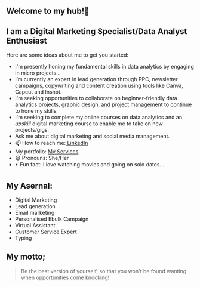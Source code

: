 ## Welcome to my hub!👋


## **I am a Digital Marketing Specialist/Data Analyst Enthusiast**

Here are some ideas about me to get you started:
-  I'm presently honing my fundamental skills in data analytics by engaging in micro projects... 
-  I’m currently an expert in lead generation through PPC, newsletter campaigns, copywriting and content creation using tools like Canva, Capcut and Inshot.
-  I'm seeking opportunities to collaborate on beginner-friendly data analytics projects, graphic design, and project management to continue to hone my skills. 
- I'm seeking to complete my online courses on data analytics and an *upskill* digital marketing course to enable me to take on new projects/gigs.
- Ask me about digital marketing and social media management.
- 📫 How to reach me:[ LinkedIn ](https://www.linkedin.com/in/chinenye-odenigbo-a32a7884?utm_source=share&utm_campaign=share_via&utm_content=profile&utm_medium=ios_app)
- My portfolio: [My Services](https://mainstack.me/jlhnetwork)
- 😄 Pronouns: She/Her
- ⚡ Fun fact: I love watching movies and going on solo dates...

## My Asernal:
- Digital Marketing
- Lead generation
- Email marketing
- Personalised Ebulk Campaign
- Virtual Assistant
- Customer Service Expert
- Typing

## My motto;
> Be the best version of yourself, so that you won't be found wanting when opportunities come knocking!
